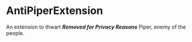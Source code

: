 # AntiPiperExtension
An extension to thwart ***Removed for Privacy Reasons*** Piper, enemy of the people.
